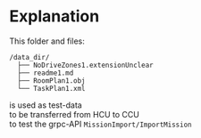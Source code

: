 # Explanation

This folder and files:

    /data_dir/
      ├── NoDriveZones1.extensionUnclear
      ├── readme1.md
      ├── RoomPlan1.obj
      └── TaskPlan1.xml

is used as test-data  \
to be transferred from HCU to CCU  \
to test the grpc-API `MissionImport/ImportMission`
